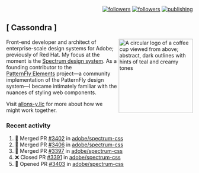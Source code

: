 <p align="right"><a rel="me" href="https://front-end.social/@castastrophe">
    <img alt="followers" title="Follow me on Mastodon" src="https://img.shields.io/mastodon/follow/109297102751309835?domain=https%3A%2F%2Ffront-end.social&label=Follow&logo=mastodon&logoColor=white&style=for-the-badge&labelColor=008080&color=006969"/></a>
  <a href="https://codepen.io/castastrophe/">
    <img alt="followers" title="Follow me on CodePen" src="https://img.shields.io/badge/23-1?color=640464&labelColor=7c007c&style=for-the-badge&logo=codepen&label=Follow"/></a>
<a href="https://castastrophe.medium.com/">
    <img alt="publishing" title="View articles on Medium" src="https://img.shields.io/badge/107-1?color=666&labelColor=444&label=subscribe&logo=medium&logoColor=white&style=for-the-badge"/></a>
</p>

## [&nbsp;Cassondra&nbsp;]

<img align="right" src="https://github-production-user-asset-6210df.s3.amazonaws.com/1840295/253016758-ba468774-1cd3-42c2-8f43-947b5eeb5edf.png" height="200" alt="A circular logo of a coffee cup viewed from above; abstract, dark outlines with hints of teal and creamy tones">

Front-end developer and architect of enterprise-scale design systems for Adobe; previously of Red Hat. My focus at the moment is the [Spectrum design system](https://github.com/adobe/spectrum-css). As a founding contributor to the [PatternFly&nbsp;Elements](https://github.com/patternfly/patternfly-elements) project&mdash;a community implementation of the PatternFly design system&mdash;I became intimately familiar with the nuances of styling web components.

Visit [allons-y.llc](http://allons-y.llc/) for more about how we might work together.

### Recent activity

<!--START_SECTION:activity-->
1. 🎉 Merged PR [#3402](https://github.com/adobe/spectrum-css/pull/3402) in [adobe/spectrum-css](https://github.com/adobe/spectrum-css)
2. 🎉 Merged PR [#3406](https://github.com/adobe/spectrum-css/pull/3406) in [adobe/spectrum-css](https://github.com/adobe/spectrum-css)
3. 🎉 Merged PR [#3397](https://github.com/adobe/spectrum-css/pull/3397) in [adobe/spectrum-css](https://github.com/adobe/spectrum-css)
4. ❌ Closed PR [#3391](https://github.com/adobe/spectrum-css/pull/3391) in [adobe/spectrum-css](https://github.com/adobe/spectrum-css)
5. 💪 Opened PR [#3403](https://github.com/adobe/spectrum-css/pull/3403) in [adobe/spectrum-css](https://github.com/adobe/spectrum-css)
<!--END_SECTION:activity-->

